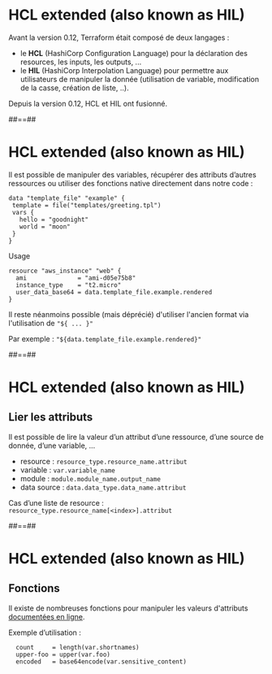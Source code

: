 <!-- .slide: class="with-code-bg-dark"-->

# HCL extended (also known as HIL)

Avant la version 0.12, Terraform était composé de deux langages :

* le **HCL** (HashiCorp Configuration Language) pour la déclaration des resources, les inputs, les outputs, ...
* le **HIL** (HashiCorp Interpolation Language) pour permettre aux utilisateurs de manipuler la donnée (utilisation de variable, modification de la casse, création de liste, ..).

Depuis la version 0.12, HCL et HIL ont fusionné.

##==##
<!-- .slide: class="with-code-bg-dark"-->

# HCL extended (also known as HIL)

Il est possible de manipuler des variables, récupérer des attributs d’autres ressources ou utiliser des fonctions native directement dans notre code :

```hcl-terraform
data "template_file" "example" {
 template = file("templates/greeting.tpl")
 vars {
   hello = "goodnight"
   world = "moon"
 }
}
```

Usage

```hcl-terraform
resource "aws_instance" "web" {
  ami              = "ami-d05e75b8"
  instance_type    = "t2.micro"
  user_data_base64 = data.template_file.example.rendered
}
```

Il reste néanmoins possible (mais déprécié) d'utiliser l'ancien format via l'utilisation de `"${ ... }"`

Par exemple : `"${data.template_file.example.rendered}"`

##==##

# HCL extended (also known as HIL)

## Lier les attributs

Il est possible de lire la valeur d’un attribut d’une ressource, d’une source de donnée, d’une variable, …

* resource : `resource_type.resource_name.attribut`
* variable : `var.variable_name`
* module : `module.module_name.output_name`
* data source : `data.data_type.data_name.attribut`

Cas d’une liste de resource : `resource_type.resource_name[<index>].attribut`

##==##
<!-- .slide: class="with-code-bg-dark"-->

# HCL extended (also known as HIL)

## Fonctions

Il existe de nombreuses fonctions pour manipuler les valeurs d'attributs [documentées en ligne](https://www.terraform.io/docs/language/functions/index.html).

Exemple d’utilisation :

```hcl-terraform
  count     = length(var.shortnames)
  upper-foo = upper(var.foo)
  encoded   = base64encode(var.sensitive_content)
```

